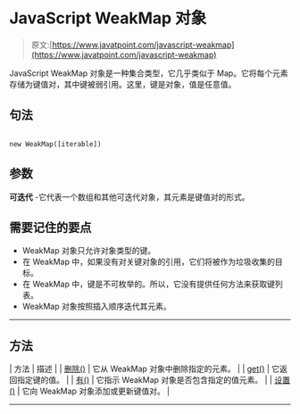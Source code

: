 # JavaScript WeakMap 对象

> 原文:[https://www.javatpoint.com/javascript-weakmap](https://www.javatpoint.com/javascript-weakmap)

JavaScript WeakMap 对象是一种集合类型，它几乎类似于 Map。它将每个元素存储为键值对，其中键被弱引用。这里，键是对象，值是任意值。

## 句法

```

new WeakMap([iterable])

```

## 参数

**可迭代** -它代表一个数组和其他可迭代对象，其元素是键值对的形式。

## 需要记住的要点

*   WeakMap 对象只允许对象类型的键。
*   在 WeakMap 中，如果没有对关键对象的引用，它们将被作为垃圾收集的目标。
*   在 WeakMap 中，键是不可枚举的。所以，它没有提供任何方法来获取键列表。
*   WeakMap 对象按照插入顺序迭代其元素。

* * *

## 方法

| 方法 | 描述 |
| [删除()](javascript-weakmap-delete-method) | 它从 WeakMap 对象中删除指定的元素。 |
| [get()](javascript-weakmap-get-method) | 它返回指定键的值。 |
| [有()](javascript-weakmap-has-method) | 它指示 WeakMap 对象是否包含指定的值元素。 |
| [设置()](javascript-weakmap-set-method) | 它向 WeakMap 对象添加或更新键值对。 |

* * *